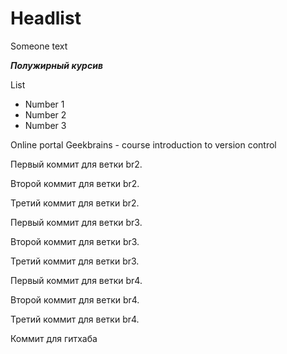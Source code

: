 # Headlist

Someone text

***Полужирный курсив***

List

* Number 1
* Number 2
* Number 3

Online portal Geekbrains - course introduction to version control

Первый коммит для ветки br2.

Второй коммит для ветки br2.

Третий коммит для ветки br2.

Первый коммит для ветки br3.

Второй коммит для ветки br3.

Третий коммит для ветки br3.

Первый коммит для ветки br4.

Второй коммит для ветки br4.

Третий коммит для ветки br4.

Коммит для гитхаба
